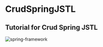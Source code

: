 # CrudSpringJSTL

## Tutorial for Crud Spring JSTL

![spring-framework](https://github.com/ajanajalal/CrudSpringJSTL/assets/77697323/83c397e5-f298-4991-b191-cf4ffe373082)

